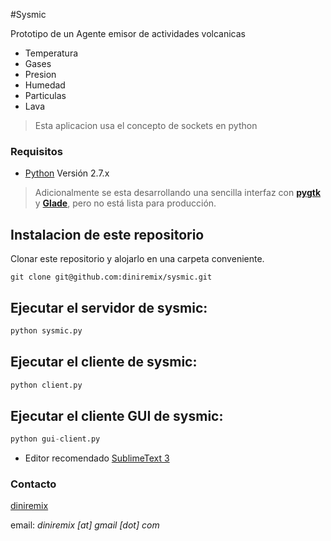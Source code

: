 #Sysmic

Prototipo de un Agente emisor de actividades volcanicas
- Temperatura
- Gases
- Presion
- Humedad
- Particulas
- Lava


> Esta aplicacion usa el concepto de sockets en python


### Requisitos
- [Python](http://www.python.org/) Versión 2.7.x

> Adicionalmente se esta desarrollando una sencilla interfaz con [**pygtk**](http://www.pygtk.org/) y [**Glade**](https://glade.gnome.org/), pero no está lista para producción.

## Instalacion de este repositorio
Clonar este repositorio y alojarlo en una carpeta conveniente.

    git clone git@github.com:diniremix/sysmic.git


## Ejecutar el servidor de sysmic:
```python
python sysmic.py
```

## Ejecutar el cliente de sysmic:
```python
python client.py
```

## Ejecutar el cliente GUI de sysmic:
```python
python gui-client.py
```


* Editor recomendado [SublimeText 3](http://www.sublimetext.com/3)


### Contacto ###
[diniremix](https://github.com/diniremix)

email: *diniremix [at] gmail [dot] com*
